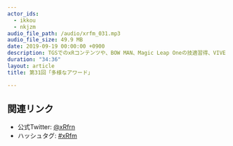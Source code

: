 ```yaml
---
actor_ids:
  - ikkou
  - nkjzm
audio_file_path: /audio/xrfm_031.mp3
audio_file_size: 49.9 MB
date: 2019-09-19 00:00:00 +0900
description: TGSでのxRコンテンツや、BOW MAN、Magic Leap Oneの技適習得、VIVE Cosmos、HoloModelで仙狐さん、AR カオスマップ、STYLY Avatar Diorama Awards、銀座VR、バーチャルリアルT、V.V.V.2019、Vミス･ミスターコンテストなどの話をしました。
duration: "34:36"
layout: article
title: 第31回「多様なアワード」

---
```


## 関連リンク

- 公式Twitter: [@xRfrn](https://twitter.com/xrfrn)
- ハッシュタグ: [#xRfm](https://twitter.com/hashtag/xRfm?src=hash)
